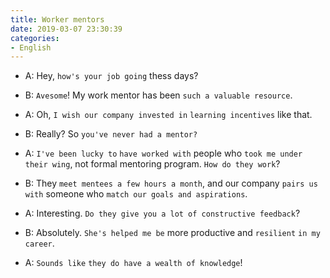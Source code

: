 ```yaml
---
title: Worker mentors
date: 2019-03-07 23:30:39
categories:
- English
---
```


- A: Hey, `how's your job going` thess days?

- B: `Avesome`! My work mentor has been `such a valuable resource`.
  
- A: Oh, `I wish our company invested in` `learning incentives` like that.

- B: Really? So `you've never had a mentor?`

- A: `I've been lucky to` `have worked with` people who `took me under their wing`, not formal mentoring program. `How do they work`?

- B: They `meet mentees a few hours a month`, and our company `pairs us with` someone who `match our goals and aspirations`.

- A: Interesting. `Do they give you a lot of constructive feedback`?

- B: Absolutely. `She's helped me be` more productive and `resilient` `in my career`.

- A: `Sounds like` `they do have a wealth of knowledge`!